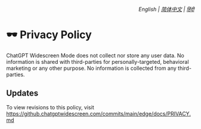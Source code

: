 <div align="right">
    <h6>
        <picture>
            <source type="image/svg+xml" media="(prefers-color-scheme: dark)" srcset="https://media.chatgptwidescreen.com/images/icons/earth/white/icon32.svg">
            <img height=14 src="https://media.chatgptwidescreen.com/images/icons/earth/black/icon32.svg">
        </picture>
        &nbsp;English |
        <a href="zh-cn/PRIVACY.md">简体中文</a> |
        <a href="hi/PRIVACY.md">हिंदी</a>
    </h6>
</div>

# 🕶️ Privacy Policy

ChatGPT Widescreen Mode does not collect nor store any user data. No information is shared with third-parties for personally-targeted, behavioral marketing or any other purpose. No information is collected from any third-parties. 

## Updates

To view revisions to this policy, visit https://github.chatgptwidescreen.com/commits/main/edge/docs/PRIVACY.md
